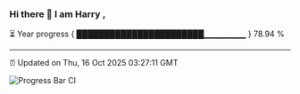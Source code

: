 ### Hi there 👋 I am Harry , 

⏳ Year progress { ███████████████████████▁▁▁▁▁▁▁ } 78.94 %

---

⏰ Updated on Thu, 16 Oct 2025 03:27:11 GMT

![Progress Bar CI](https://github.com/duykhang68/duykhang68/workflows/Progress%20Bar%20CI/badge.svg)
